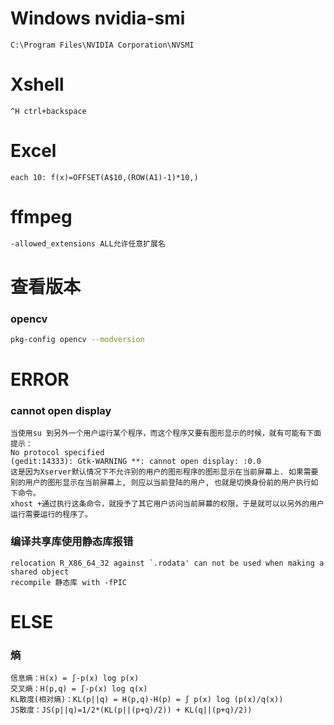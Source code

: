 # Windows nvidia-smi
	C:\Program Files\NVIDIA Corporation\NVSMI

# Xshell
	^H ctrl+backspace



# Excel
	each 10: f(x)=OFFSET(A$10,(ROW(A1)-1)*10,)

# ffmpeg
```bash
-allowed_extensions ALL允许任意扩展名
```

# 查看版本
### opencv
```bash
pkg-config opencv --modversion
```

# ERROR
### cannot open display
	当使用su 到另外一个用户运行某个程序，而这个程序又要有图形显示的时候，就有可能有下面提示：
	No protocol specified
	(gedit:14333): Gtk-WARNING **: cannot open display: :0.0
	这是因为Xserver默认情况下不允许别的用户的图形程序的图形显示在当前屏幕上. 如果需要别的用户的图形显示在当前屏幕上, 则应以当前登陆的用户, 也就是切换身份前的用户执行如下命令。
	xhost +通过执行这条命令，就授予了其它用户访问当前屏幕的权限，于是就可以以另外的用户运行需要运行的程序了。

### 编译共享库使用静态库报错
	relocation R_X86_64_32 against `.rodata' can not be used when making a shared object
	recompile 静态库 with -fPIC

# ELSE
### 熵
	信息熵：H(x) = ∫-p(x) log p(x)
	交叉熵：H(p,q) = ∫-p(x) log q(x)
	KL散度(相对熵)：KL(p||q) = H(p,q)-H(p) = ∫ p(x) log (p(x)/q(x))
	JS散度：JS(p||q)=1/2*(KL(p||(p+q)/2)) + KL(q||(p+q)/2))
